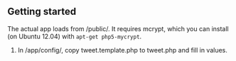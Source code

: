 ## Getting started

The actual app loads from /public/. It requires mcrypt, which you can install (on Ubuntu 12.04) with <code>apt-get php5-mycrypt</code>.

1. In /app/config/, copy tweet.template.php to tweet.php and fill in values.
